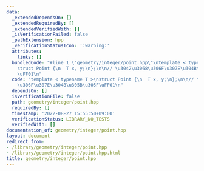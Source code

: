 ```yaml
---
data:
  _extendedDependsOn: []
  _extendedRequiredBy: []
  _extendedVerifiedWith: []
  _isVerificationFailed: false
  _pathExtension: hpp
  _verificationStatusIcon: ':warning:'
  attributes:
    links: []
  bundledCode: "#line 1 \"geometry/integer/point.hpp\"\ntemplate < typename T >\n\
    struct Point {\n  T x, y;\n};\n\n// \u3042\u3068\u306F\u307E\u304B\u305B\u305F\
    \uFF01\n"
  code: "template < typename T >\nstruct Point {\n  T x, y;\n};\n\n// \u3042\u3068\
    \u306F\u307E\u304B\u305B\u305F\uFF01\n"
  dependsOn: []
  isVerificationFile: false
  path: geometry/integer/point.hpp
  requiredBy: []
  timestamp: '2022-08-27 15:55:50+09:00'
  verificationStatus: LIBRARY_NO_TESTS
  verifiedWith: []
documentation_of: geometry/integer/point.hpp
layout: document
redirect_from:
- /library/geometry/integer/point.hpp
- /library/geometry/integer/point.hpp.html
title: geometry/integer/point.hpp
---
```

